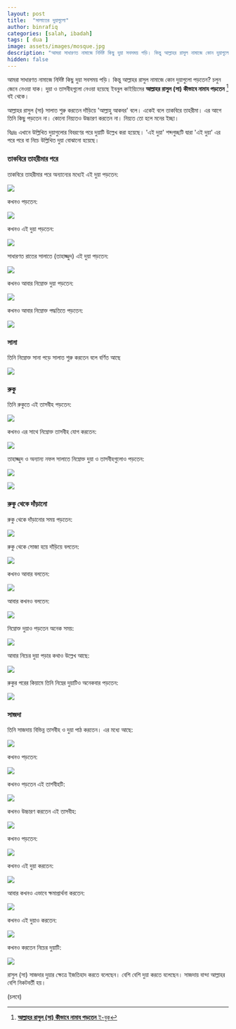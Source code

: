 ```yaml
---
layout: post
title:  "সালাতের দুয়াগুলো"
author: binrafiq
categories: [salah, ibadah]
tags: [ dua ]
image: assets/images/mosque.jpg
description: "আমরা সাধারণত নামাজে নির্দিষ্ট কিছু দুয়া সবসময় পড়ি। কিন্তু আল্লাহর রাসুল নামাজে কোন দুয়াগুলো পড়তেন? সবসময় কি একই দুয়াই পড়তেন? জানব এ লেখায়।"
hidden: false
---
```


আমরা সাধারণত নামাজে নির্দিষ্ট কিছু দুয়া সবসময় পড়ি। কিন্তু আল্লাহর রাসুল নামাজে কোন দুয়াগুলো পড়তেন? চলুন জেনে নেওয়া যাক। দুয়া ও তাসবীহগুলো নেওয়া হয়েছে ইবনুল কাইয়্যিমের **আল্লাহর রাসুল (সা) কীভাবে নামায পড়তেন** [^1] বই থেকে।

আল্লাহর রাসুল (সা) সালাত শুরু করতেন দাঁড়িয়ে 'আল্লাহু আকবর' বলে। একেই বলে তাকবিরে তাহরীমা। এর আগে তিনি কিছু পড়তেন না। কোনো নিয়্যতও উচ্চারণ করতেন না। নিয়্যত তো হলে মনের ইচ্ছা। 

বিঃদ্রঃ এখানে উল্লিখিত দুয়াগুলোর বিবরণের পরে দুয়াটি উল্লেখ করা হয়েছে। 'এই দুয়া' শব্দগুচ্ছটি দ্বারা 'এই দুয়া' এর পরে পরে বা নিচে উল্লিখিত দুয়া বোঝানো হয়েছে।   

### তাকবিরে তাহরীমার পরে 

তাকবিরে তাহরীমার পরে অন্যান্যের মধ্যেই এই দুয়া পড়তেন: 

![](assets/images/salah_dua/after_takbir1.PNG)

কখনও পড়তেন:

![](assets/images/salah_dua/after_takbir2.PNG)

কখনও এই দুয়া পড়তেন:

![](assets/images/salah_dua/after_takbir3.PNG)

সাধারণত রাতের সালাতে (তাহাজ্জুদ) এই দুয়া পড়তেন:

![](assets/images/salah_dua/after_takbir_tahajjud.PNG)

কখনও আবার নিম্নোক্ত দুয়া পড়তেন:

![](assets/images/salah_dua/after_takbir4.PNG)

কখনও আবার নিম্নোক্ত পদ্ধতিতে পড়তেন:

![](assets/images/salah_dua/after_takbir5.PNG)


### সানা 

তিনি নিম্নোক্ত সানা পড়ে সালাত শুরু করতেন বলে বর্ণিত আছে 

![](assets/images/salah_dua/sana.PNG)


### রুকু 

তিনি রুকুতে এই তাসবীহ পড়তেন:

![](assets/images/salah_dua/ruku1.PNG)

কখনও এর সাথে নিম্নোক্ত তাসবীহ যোগ করতেন:

![](assets/images/salah_dua/ruku2.PNG)

তাহাজ্জুদ ও অন্যান্য নফল সালাতে নিম্নোক্ত দুয়া ও তাসবীহগুলোও পড়তেন:

![](assets/images/salah_dua/ruku_nafl_salah.PNG)

![](assets/images/salah_dua/ruku_nafl_salah2.PNG)

### রুকু থেকে দাঁড়ানো 

 রুকু থেকে দাঁড়ানোর সময় পড়তেন:
 
![](assets/images/salah_dua/stand_from_ruku.PNG)

রুকু থেকে সোজা হয়ে দাঁড়িয়ে বলতেন:

![](assets/images/salah_dua/stand_from_ruku2.PNG)

কখনও আবার বলতেন:

![](assets/images/salah_dua/stand_from_ruku3.PNG)

আবার কখনও বলতেন:

![](assets/images/salah_dua/stand_from_ruku4.PNG)

নিম্নোক্ত দুয়াও পড়তেন অনেক সময়:

![](assets/images/salah_dua/stand_from_ruku5.PNG)

আবার নিচের দুয়া পড়ার কথাও উল্লেখ আছে:

![](assets/images/salah_dua/stand_from_ruku6.PNG)

রুকুর পরের কিয়ামে তিনি নিম্নের দুয়াটিও অনেকবার পড়তেন:

![](assets/images/salah_dua/stand_from_ruku7.PNG)

### সাজদা 

তিনি সাজদায় বিভিন্ন তাসবীহ ও দুয়া পাঠ করতেন। এর মধ্যে আছে:

![](assets/images/salah_dua/sajdah1.PNG)

কখনও পড়তেন:

![](assets/images/salah_dua/sajdah2.PNG)

কখনও পড়তেন এই তাশবীহটি:

![](assets/images/salah_dua/sajdah3.PNG)

কখনও উচ্চারণ করতেন এই তাসবীহ:

![](assets/images/salah_dua/sajdah4.PNG)

কখনও পড়তেন:

![](assets/images/salah_dua/sajdah5.PNG)

কখনও এই দুয়া করতেন:

![](assets/images/salah_dua/sajdah6.PNG)

আবার কখনও এভাবে ক্ষমাপ্রার্থনা করতেন:

![](assets/images/salah_dua/sajdah7.PNG)

কখনও এই দুয়াও করতেন:

![](assets/images/salah_dua/sajdah8.PNG)

কখনও করতেন নিচের দুয়াটি:

![](assets/images/salah_dua/sajdah9.PNG)

রাসুল (সা) সাজদার দুয়ার ক্ষেত্রে ইজতিহাদ করতে বলেছেন। বেশি বেশি দুয়া করতে বলেছেন। সাজদায় বান্দা আল্লাহর বেশি নিকটবর্তী হয়। 

(চলবে) 
 
[^1]: [**আল্লাহর রাসুল (সা) কীভাবে নামায পড়তেন** ই-বুক](https://icsbook.info/read-book/576)